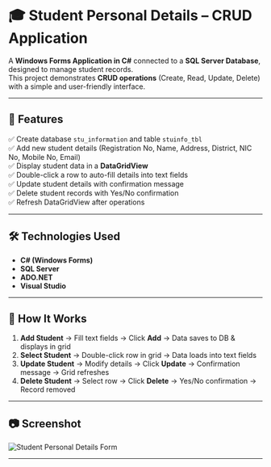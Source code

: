 # 🎓 Student Personal Details – CRUD Application

A **Windows Forms Application in C#** connected to a **SQL Server Database**, designed to manage student records.  
This project demonstrates **CRUD operations** (Create, Read, Update, Delete) with a simple and user-friendly interface.  

---

## 📌 Features
✅ Create database `stu_information` and table `stuinfo_tbl`  
✅ Add new student details (Registration No, Name, Address, District, NIC No, Mobile No, Email)  
✅ Display student data in a **DataGridView**  
✅ Double-click a row to auto-fill details into text fields  
✅ Update student details with confirmation message  
✅ Delete student records with Yes/No confirmation  
✅ Refresh DataGridView after operations  

---

## 🛠️ Technologies Used
- **C# (Windows Forms)**  
- **SQL Server**  
- **ADO.NET**  
- **Visual Studio**  

---

## 🚀 How It Works
1. **Add Student** → Fill text fields → Click **Add** → Data saves to DB & displays in grid  
2. **Select Student** → Double-click row in grid → Data loads into text fields  
3. **Update Student** → Modify details → Click **Update** → Confirmation message → Grid refreshes  
4. **Delete Student** → Select row → Click **Delete** → Yes/No confirmation → Record removed  

---

## 📷 Screenshot  
![Student Personal Details Form](e8f4e935-0bf3-4e97-abd8-dd34265de129.png)

---

